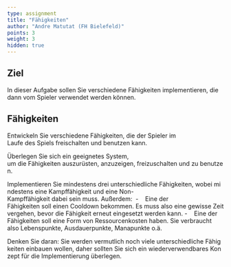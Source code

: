 ```yaml
---
type: assignment
title: "Fähigkeiten"
author: "Andre Matutat (FH Bielefeld)"
points: 3
weight: 3
hidden: true
---
```


## Ziel

In dieser Aufgabe sollen Sie verschiedene Fähigkeiten implementieren, die dann vom Spieler verwendet werden können.

## Fähigkeiten

Entwickeln Sie verschiedene Fähigkeiten, die der Spieler im Laufe des Spiels freischalten und benutzen kann.

Überlegen Sie sich ein geeignetes System, um die Fähigkeiten auszurüsten, anzuzeigen, freizuschalten und zu benutzen.

Implementieren Sie mindestens drei unterschiedliche Fähigkeiten, wobei mindestens eine Kampffähigkeit und eine Non-Kampffähigkeit dabei sein muss.
Außerdem: 
-    Eine der Fähigkeiten soll einen Cooldown bekommen. Es muss also eine gewisse Zeit vergehen, bevor die Fähigkeit erneut eingesetzt werden kann.
-    Eine der Fähigkeiten soll eine Form von Ressourcenkosten haben. Sie verbraucht also Lebenspunkte, Ausdauerpunkte, Manapunkte o.ä.

Denken Sie daran: Sie werden vermutlich noch viele unterschiedliche Fähigkeiten einbauen wollen, daher sollten Sie sich ein wiederverwendbares Konzept für die Implementierung überlegen.
